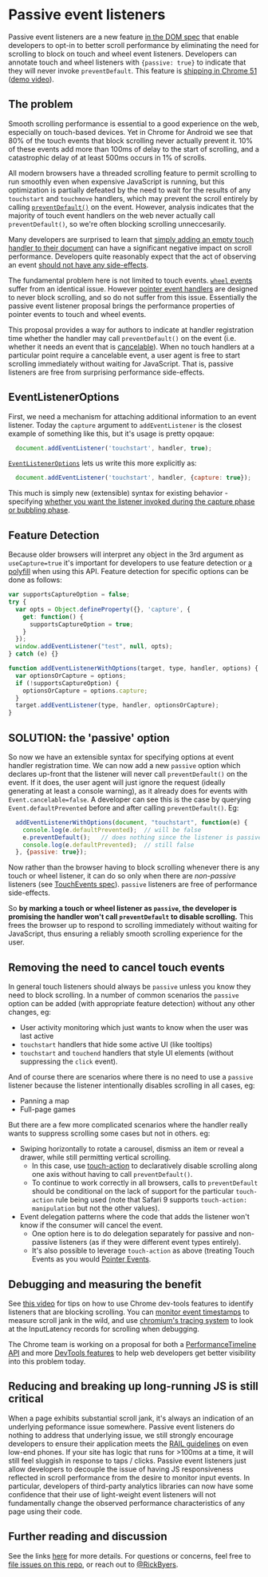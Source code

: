 # Passive event listeners

Passive event listeners are a new feature [in the DOM spec](https://dom.spec.whatwg.org/#dom-eventlisteneroptions-passive) that enable developers to opt-in to better scroll performance by eliminating the need for scrolling to block on touch and wheel event listeners.  Developers can annotate touch and wheel listeners with `{passive: true}` to indicate that they will never invoke `preventDefault`.  This feature is [shipping in Chrome 51](https://www.chromestatus.com/features/5745543795965952) ([demo video](https://www.youtube.com/watch?v=NPM6172J22g)).

## The problem

Smooth scrolling performance is essential to a good experience on the web, especially on touch-based devices.
Yet in Chrome for Android we see that 80% of the touch events that block scrolling never actually prevent it.  10% of these events add more than 100ms of delay to the start of scrolling, and a catastrophic delay of at least 500ms occurs in 1% of scrolls.

All modern browsers have a threaded scrolling feature to permit scrolling to run smoothly even when expensive
JavaScript is running, but this optimization is partially defeated by the need to wait for the results of
any `touchstart` and `touchmove` handlers, which may prevent the scroll entirely by calling [`preventDefault()`](http://www.w3.org/TR/touch-events/#the-touchstart-event)
on the event. However, analysis indicates that the majority of touch event handlers on the web never actually
call `preventDefault()`, so we're often blocking scrolling unneccesarily.

Many developers are surprised to learn that [simply adding an empty touch handler to their document](http://rbyers.github.io/janky-touch-scroll.html) can have a
significant negative impact on scroll performance.  Developers quite reasonably expect that the act of observing an event [should not have any side-effects](https://dom.spec.whatwg.org/#observing-event-listeners).

The fundamental problem here is not limited to touch events. [`wheel` events](https://w3c.github.io/uievents/#events-wheelevents)
suffer from an identical issue. However [pointer event handlers](https://w3c.github.io/pointerevents/) are
designed to never block scrolling, and so do not suffer from this issue.  Essentially the passive event
listener proposal brings the performance properties of pointer events to touch and wheel events.

This proposal provides a way for authors to indicate at handler registration time whether the handler may call `preventDefault()` on the event (i.e. whether it needs an event that is [cancelable](https://dom.spec.whatwg.org/#dom-event-cancelable)). When no touch handlers at a particular point require a cancelable event, a user agent is free to start scrolling immediately without waiting for JavaScript.  That is, passive listeners are free from surprising performance side-effects.

## EventListenerOptions

First, we need a mechanism for attaching additional information to an event listener.  Today the `capture` argument to `addEventListener` is the closest example of something like this, but it's usage is pretty opqaue:

```javascript
  document.addEventListener('touchstart', handler, true);
```

[`EventListenerOptions`](https://dom.spec.whatwg.org/#dictdef-eventlisteneroptions) lets us write this more explicitly as:

```javascript
  document.addEventListener('touchstart', handler, {capture: true});
```

This much is simply new (extensible) syntax for existing behavior - specifying [whether you want the listener invoked during the capture phase or bubbling phase](http://javascript.info/tutorial/bubbling-and-capturing#capturing).

## Feature Detection

Because older browsers will interpret any object in the 3rd argument as `useCapture=true` it's important for developers to use feature detection or [a polyfill](https://github.com/WICG/EventListenerOptions/blob/gh-pages/EventListenerOptions.polyfill.js) when using this API.  Feature detection for specific options can be done as follows:

```javascript
var supportsCaptureOption = false;
try {
  var opts = Object.defineProperty({}, 'capture', {
    get: function() {
      supportsCaptureOption = true;
    }
  });
  window.addEventListener("test", null, opts);
} catch (e) {}

function addEventListenerWithOptions(target, type, handler, options) {
  var optionsOrCapture = options;
  if (!supportsCaptureOption) {
    optionsOrCapture = options.capture;
  }
  target.addEventListener(type, handler, optionsOrCapture);
}
```

## SOLUTION: the 'passive' option

So now we have an extensible syntax for specifying options at event handler registration time.  We can now add a new `passive` option which declares up-front that the listener will never call `preventDefault()` on the event.  If it does, the user agent will just ignore the request (ideally generating at least a console warning), as it already does for events with `Event.cancelable=false`.  A developer can see this is the case by querying `Event.defaultPrevented` before and after calling `preventDefault()`.  Eg:

```javascript
  addEventListenerWithOptions(document, "touchstart", function(e) {
    console.log(e.defaultPrevented);  // will be false
    e.preventDefault();   // does nothing since the listener is passive
    console.log(e.defaultPrevented);  // still false
  }, {passive: true});
```

Now rather than the browser having to block scrolling whenever there is any touch or wheel listener, it can do so only when there are *non-passive* listeners (see [TouchEvents spec](http://w3c.github.io/touch-events/#cancelability)).  `passive` listeners are free of performance side-effects.

So **by marking a touch or wheel listener as `passive`, the developer is promising the handler won't call `preventDefault` to disable scrolling.**  This frees the browser up to respond to scrolling immediately without waiting for JavaScript, thus ensuring a reliably smooth scrolling experience for the user.

## Removing the need to cancel touch events

In general touch listeners should always be `passive` unless you know they need to block scrolling.  In a number of common scenarios the `passive` option can be added (with appropriate feature detection) without any other changes, eg:
 * User activity monitoring which just wants to know when the user was last active
 * `touchstart` handlers that hide some active UI (like tooltips)
 * `touchstart` and `touchend` handlers that style UI elements (without suppressing the `click` event).

And of course there are scenarios where there is no need to use a `passive` listener because the listener intentionally disables scrolling in all cases, eg:
 * Panning a map
 * Full-page games

But there are a few more complicated scenarios where the handler really wants to suppress scrolling some cases but not in others.  eg:
 * Swiping horizontally to rotate a carousel, dismiss an item or reveal a drawer, while still permitting vertical scrolling.
   * In this case, use [touch-action](https://developer.mozilla.org/en-US/docs/Web/CSS/touch-action) to declaratively disable scrolling along one axis without having to call `preventDefault()`.
   * To continue to work correctly in all browsers, calls to `preventDefault` should be conditional on the lack of support for the particular `touch-action` rule being used (note that Safari 9 supports `touch-action: manipulation` but not the other values).
 * Event delegation patterns where the code that adds the listener won't know if the consumer will cancel the event.
   * One option here is to do delegation separately for passive and non-passive listeners (as if they were different event types entirely).
   * It's also possible to leverage `touch-action` as above (treating Touch Events as you would [Pointer Events](https://w3c.github.io/pointerevents/).

## Debugging and measuring the benefit

See [this video](https://www.youtube.com/watch?v=6-D_3yx_KVI) for tips on how to use Chrome dev-tools features to identify listeners that are blocking scrolling.  You can [monitor event timestamps](http://rbyers.net/scroll-latency.html) to measure scroll jank in the wild, and use [chromium's tracing system](https://www.chromium.org/developers/how-tos/trace-event-profiling-tool) to look at the InputLatency records for scrolling when debugging.

The Chrome team is working on a proposal for both a [PerformanceTimeline API](https://code.google.com/p/chromium/issues/detail?id=543598) and more [DevTools features](https://code.google.com/p/chromium/issues/detail?id=520659) to help web developers get better visibility into this problem today.  

## Reducing and breaking up long-running JS is still critical

When a page exhibits substantial scroll jank, it's always an indication of an underlying peformance issue somewhere.  Passive event listeners do nothing to address that underlying issue, we still strongly encourage developers to ensure their application meets the [RAIL guidelines](https://developers.google.com/web/tools/chrome-devtools/profile/evaluate-performance/rail?hl=en) on even low-end phones.  If your site has logic that runs for >100ms at a time, it will still feel sluggish in response to taps / clicks.  Passive event listeners just allow developers to decouple the issue of having JS responsiveness reflected in scroll performance from the desire to monitor input events.  In particular, developers of third-party analytics libraries can now have some confidence that their use of light-weight event listeners will not fundamentally change the observed performance characteristics of any page using their code.

## Further reading and discussion

See the links [here](https://github.com/WICG/EventListenerOptions) for more details.  For questions or concerns, feel free to [file issues on this repo](https://github.com/WICG/EventListenerOptions/issues), or reach out to [@RickByers](https://twitter.com/RickByers/).
